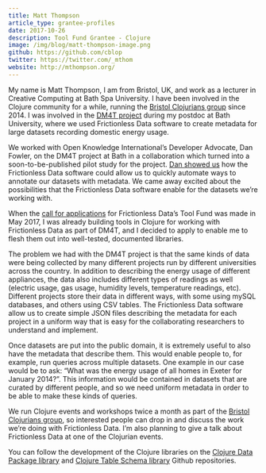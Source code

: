 ```yaml
---
title: Matt Thompson
article_type: grantee-profiles
date: 2017-10-26  
description: Tool Fund Grantee - Clojure
image: /img/blog/matt-thompson-image.png
github: https://github.com/cblop
twitter: https://twitter.com/_mthom
website: http://mthompson.org/
---
```


My name is Matt Thompson, I am from Bristol, UK, and work as a lecturer in Creative Computing at Bath Spa University. I have been involved in the Clojure community for a while, running the [Bristol Clojurians group](https://bristolclojurians.github.io) since 2014. I was involved in the [DM4T project](http://www.cs.bath.ac.uk/dm4t/) during my postdoc at Bath University, where we used Frictionless Data software to create metadata for large datasets recording domestic energy usage.

We worked with Open Knowledge International’s Developer Advocate, Dan Fowler, on the DM4T project at Bath in a collaboration which turned into a soon-to-be-published pilot study for the project. [Dan showed us](https://github.com/frictionlessdata/pilot-dm4t) how the Frictionless Data software could allow us to quickly automate ways to annotate our datasets with metadata. We came away excited about the possibilities that the Frictionless Data software enable for the datasets we’re working with.

When the [call for applications](https://blog.okfn.org/2017/03/01/announcing-the-frictionless-data-tool-fund/) for Frictionless Data’s Tool Fund was made in May 2017, I was already building tools in Clojure for working with Frictionless Data as part of DM4T, and I decided to apply to enable me to flesh them out into well-tested, documented libraries.

The problem we had with the DM4T project is that the same kinds of data were being collected by many different projects run by different universities across the country. In addition to describing the energy usage of different appliances, the data also includes different types of readings as well (electric usage, gas usage, humidity levels, temperature readings, etc). Different projects store their data in different ways, with some using mySQL databases, and others using CSV tables. The Frictionless Data software allow us to create simple JSON files describing the metadata for each project in a uniform way that is easy for the collaborating researchers to understand and implement.

Once datasets are put into the public domain, it is extremely useful to also have the metadata that describe them. This would enable people to, for example, run queries across multiple datasets. One example in our case would be to ask: “What was the energy usage of all homes in Exeter for January 2014?”. This information would be contained in datasets that are curated by different people, and so we need uniform metadata in order to be able to make these kinds of queries.

We run Clojure events and workshops twice a month as part of the [Bristol Clojurians group](https://bristolclojurians.github.io), so interested people can drop in and discuss the work we’re doing with Frictionless Data. I’m also planning to give a talk about Frictionless Data at one of the Clojurian events.

You can follow the development of the Clojure libraries on the [Clojure Data Package library](https://github.com/frictionlessdata/datapackage-clj) and [Clojure Table Schema library](https://github.com/frictionlessdata/tableschema-clj) Github repositories.